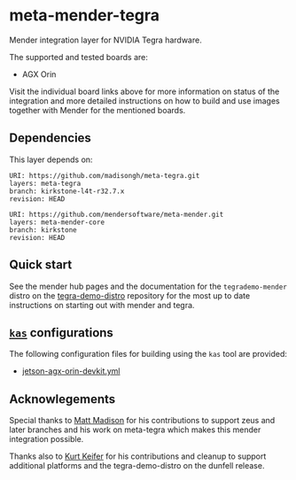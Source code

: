 # meta-mender-tegra

Mender integration layer for NVIDIA Tegra hardware.

The supported and tested boards are:

- AGX Orin

Visit the individual board links above for more information on status of the
integration and more detailed instructions on how to build and use images
together with Mender for the mentioned boards.


## Dependencies

This layer depends on:

```
URI: https://github.com/madisongh/meta-tegra.git
layers: meta-tegra
branch: kirkstone-l4t-r32.7.x
revision: HEAD
```

```
URI: https://github.com/mendersoftware/meta-mender.git
layers: meta-mender-core
branch: kirkstone
revision: HEAD
```

## Quick start

See the mender hub pages and the documentation for the `tegrademo-mender`
distro on the [tegra-demo-distro](https://github.com/OE4T/tegra-demo-distro) repository
for the most up to date instructions on starting out with mender and tegra.

## [`kas`](https://github.com/siemens/kas) configurations

The following configuration files for building using the `kas` tool are provided:

- [jetson-agx-orin-devkit.yml](../../kas/jetson-agx-orin-devkit.yml)

## Acknowlegements

Special thanks to [Matt Madison](https://github.com/madisongh) for his contributions to
support zeus and later branches and his work on meta-tegra which makes this mender
integration possible.

Thanks also to [Kurt Keifer](https://github.com/kekiefer/) for his contributions and
cleanup to support additional platforms and the tegra-demo-distro on the dunfell release.

